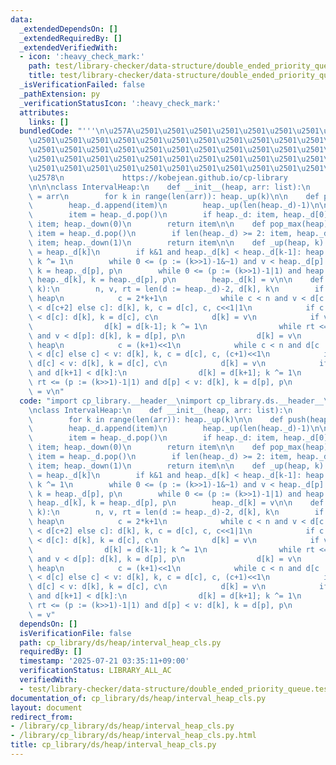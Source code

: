 ```yaml
---
data:
  _extendedDependsOn: []
  _extendedRequiredBy: []
  _extendedVerifiedWith:
  - icon: ':heavy_check_mark:'
    path: test/library-checker/data-structure/double_ended_priority_queue.test.py
    title: test/library-checker/data-structure/double_ended_priority_queue.test.py
  _isVerificationFailed: false
  _pathExtension: py
  _verificationStatusIcon: ':heavy_check_mark:'
  attributes:
    links: []
  bundledCode: "'''\n\u257A\u2501\u2501\u2501\u2501\u2501\u2501\u2501\u2501\u2501\u2501\
    \u2501\u2501\u2501\u2501\u2501\u2501\u2501\u2501\u2501\u2501\u2501\u2501\u2501\
    \u2501\u2501\u2501\u2501\u2501\u2501\u2501\u2501\u2501\u2501\u2501\u2501\u2501\
    \u2501\u2501\u2501\u2501\u2501\u2501\u2501\u2501\u2501\u2501\u2501\u2501\u2501\
    \u2501\u2501\u2501\u2501\u2501\u2501\u2501\u2501\u2501\u2501\u2501\u2501\u2501\
    \u2578\n             https://kobejean.github.io/cp-library               \n'''\n\
    \n\n\nclass IntervalHeap:\n    def __init__(heap, arr: list):\n        heap._d\
    \ = arr\n        for k in range(len(arr)): heap._up(k)\n\n    def push(heap, item):\n\
    \        heap._d.append(item)\n        heap._up(len(heap._d)-1)\n\n    def pop_min(heap):\n\
    \        item = heap._d.pop()\n        if heap._d: item, heap._d[0] = heap._d[0],\
    \ item; heap._down(0)\n        return item\n\n    def pop_max(heap):\n       \
    \ item = heap._d.pop()\n        if len(heap._d) >= 2: item, heap._d[1] = heap._d[1],\
    \ item; heap._down(1)\n        return item\n\n    def _up(heap, k):\n        v\
    \ = heap._d[k]\n        if k&1 and heap._d[k] < heap._d[k-1]: heap._d[k] = heap._d[k-1];\
    \ k ^= 1\n        while 0 <= (p := (k>>1)-1&~1) and v < heap._d[p]: heap._d[k],\
    \ k = heap._d[p], p\n        while 0 <= (p := (k>>1)-1|1) and heap._d[p] < v:\
    \ heap._d[k], k = heap._d[p], p\n        heap._d[k] = v\n\n    def _down(heap,\
    \ k):\n        n, v, rt = len(d := heap._d)-2, d[k], k\n        if k & 1: # max\
    \ heap\n            c = 2*k+1\n            while c < n and v < d[c := c+2 if d[c]\
    \ < d[c+2] else c]: d[k], k, c = d[c], c, c<<1|1\n            if c < n+2 and v\
    \ < d[c]: d[k], k = d[c], c\n            d[k] = v\n            if v < d[k-1]:\n\
    \                d[k] = d[k-1]; k ^= 1\n                while rt <= (p := (k>>1)-1&~1)\
    \ and v < d[p]: d[k], k = d[p], p\n                d[k] = v\n        else: # min\
    \ heap\n            c = (k+1)<<1\n            while c < n and d[c := c+2 if d[c+2]\
    \ < d[c] else c] < v: d[k], k, c = d[c], c, (c+1)<<1\n            if c < n+2 and\
    \ d[c] < v: d[k], k = d[c], c\n            d[k] = v\n            if k+1 < n+2\
    \ and d[k+1] < d[k]:\n                d[k] = d[k+1]; k ^= 1\n                while\
    \ rt <= (p := (k>>1)-1|1) and d[p] < v: d[k], k = d[p], p\n                d[k]\
    \ = v\n"
  code: "import cp_library.__header__\nimport cp_library.ds.__header__\nimport cp_library.ds.heap.__header__\n\
    \nclass IntervalHeap:\n    def __init__(heap, arr: list):\n        heap._d = arr\n\
    \        for k in range(len(arr)): heap._up(k)\n\n    def push(heap, item):\n\
    \        heap._d.append(item)\n        heap._up(len(heap._d)-1)\n\n    def pop_min(heap):\n\
    \        item = heap._d.pop()\n        if heap._d: item, heap._d[0] = heap._d[0],\
    \ item; heap._down(0)\n        return item\n\n    def pop_max(heap):\n       \
    \ item = heap._d.pop()\n        if len(heap._d) >= 2: item, heap._d[1] = heap._d[1],\
    \ item; heap._down(1)\n        return item\n\n    def _up(heap, k):\n        v\
    \ = heap._d[k]\n        if k&1 and heap._d[k] < heap._d[k-1]: heap._d[k] = heap._d[k-1];\
    \ k ^= 1\n        while 0 <= (p := (k>>1)-1&~1) and v < heap._d[p]: heap._d[k],\
    \ k = heap._d[p], p\n        while 0 <= (p := (k>>1)-1|1) and heap._d[p] < v:\
    \ heap._d[k], k = heap._d[p], p\n        heap._d[k] = v\n\n    def _down(heap,\
    \ k):\n        n, v, rt = len(d := heap._d)-2, d[k], k\n        if k & 1: # max\
    \ heap\n            c = 2*k+1\n            while c < n and v < d[c := c+2 if d[c]\
    \ < d[c+2] else c]: d[k], k, c = d[c], c, c<<1|1\n            if c < n+2 and v\
    \ < d[c]: d[k], k = d[c], c\n            d[k] = v\n            if v < d[k-1]:\n\
    \                d[k] = d[k-1]; k ^= 1\n                while rt <= (p := (k>>1)-1&~1)\
    \ and v < d[p]: d[k], k = d[p], p\n                d[k] = v\n        else: # min\
    \ heap\n            c = (k+1)<<1\n            while c < n and d[c := c+2 if d[c+2]\
    \ < d[c] else c] < v: d[k], k, c = d[c], c, (c+1)<<1\n            if c < n+2 and\
    \ d[c] < v: d[k], k = d[c], c\n            d[k] = v\n            if k+1 < n+2\
    \ and d[k+1] < d[k]:\n                d[k] = d[k+1]; k ^= 1\n                while\
    \ rt <= (p := (k>>1)-1|1) and d[p] < v: d[k], k = d[p], p\n                d[k]\
    \ = v"
  dependsOn: []
  isVerificationFile: false
  path: cp_library/ds/heap/interval_heap_cls.py
  requiredBy: []
  timestamp: '2025-07-21 03:35:11+09:00'
  verificationStatus: LIBRARY_ALL_AC
  verifiedWith:
  - test/library-checker/data-structure/double_ended_priority_queue.test.py
documentation_of: cp_library/ds/heap/interval_heap_cls.py
layout: document
redirect_from:
- /library/cp_library/ds/heap/interval_heap_cls.py
- /library/cp_library/ds/heap/interval_heap_cls.py.html
title: cp_library/ds/heap/interval_heap_cls.py
---
```

